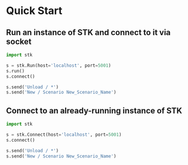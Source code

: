 # Quick Start

## Run an instance of STK and connect to it via socket
```python
import stk

s = stk.Run(host='localhost', port=5001)
s.run()
s.connect()

s.send('Unload / *')
s.send('New / Scenario New_Scenario_Name')
```

## Connect to an already-running instance of STK
```python
import stk

s = stk.Connect(host='localhost', port=5001)
s.connect()

s.send('Unload / *')
s.send('New / Scenario New_Scenario_Name')
```
